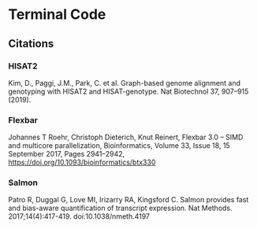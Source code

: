# Terminal Code

## Citations

### HISAT2
Kim, D., Paggi, J.M., Park, C. et al. Graph-based genome alignment and genotyping with HISAT2 and HISAT-genotype. Nat Biotechnol 37, 907–915 (2019).

### Flexbar
Johannes T Roehr, Christoph Dieterich, Knut Reinert, Flexbar 3.0 – SIMD and multicore parallelization, Bioinformatics, Volume 33, Issue 18, 15 September 2017, Pages 2941–2942, https://doi.org/10.1093/bioinformatics/btx330

### Salmon
Patro R, Duggal G, Love MI, Irizarry RA, Kingsford C. Salmon provides fast and bias-aware quantification of transcript expression. Nat Methods. 2017;14(4):417-419. doi:10.1038/nmeth.4197
